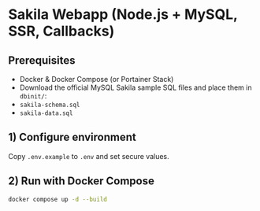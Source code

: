 # Sakila Webapp (Node.js + MySQL, SSR, Callbacks)
## Prerequisites
- Docker & Docker Compose (or Portainer Stack)
- Download the official MySQL Sakila sample SQL files and place them in `dbinit/`:
- `sakila-schema.sql`
- `sakila-data.sql`
## 1) Configure environment
Copy `.env.example` to `.env` and set secure values.
## 2) Run with Docker Compose
```bash
docker compose up -d --build
